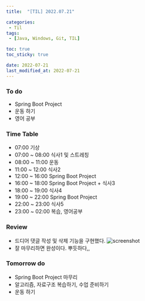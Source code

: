 ```yaml
---
title:  "[TIL] 2022.07.21"

categories:
 - Til
tags:
 - [Java, Windows, Git, TIL]

toc: true
toc_sticky: true

date: 2022-07-21
last_modified_at: 2022-07-21
---
```



### To do
- Spring Boot Project
- 운동 하기
- 영어 공부


### Time Table
- 07:00 기상
- 07:00 ~ 08:00 식사1 및 스트레칭 
- 08:00 ~ 11:00 운동
- 11:00 ~ 12:00 식사2
- 12:00 ~ 16:00 Spring Boot Project
- 16:00 ~ 18:00 Spring Boot Project + 식사3
- 18:00 ~ 19:00 식사4
- 19:00 ~ 22:00 Spring Boot Project
- 22:00 ~ 23:00 식사5
- 23:00 ~ 02:00 복습, 영어공부


### Review
- 드디어 댓글 작성 및 삭제 기능을 구현했다.
![screenshot](https://velog.velcdn.com/images/leewg97/post/f0eab91a-75bb-422b-9173-89a2e66a8324/image.png)
- 잘 마무리하면 완성이다. 뿌듯하다,,


### Tomorrow do
- Spring Boot Project 마무리
- 알고리즘, 자료구조 복습하기, 수업 준비하기
- 운동 하기
